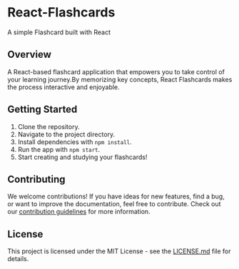 # React-Flashcards
A simple Flashcard built with React

## Overview

A React-based flashcard application that empowers you to take control of your learning journey.By memorizing key concepts, React Flashcards makes the process interactive and enjoyable.

## Getting Started

1. Clone the repository.
2. Navigate to the project directory.
3. Install dependencies with `npm install`.
4. Run the app with `npm start`.
5. Start creating and studying your flashcards!

## Contributing
We welcome contributions! If you have ideas for new features, find a bug, or want to improve the documentation, feel free to contribute. Check out our [contribution guidelines](CONTRIBUTING.md) for more information.

## License
This project is licensed under the MIT License - see the [LICENSE.md](LICENSE.md) file for details.
